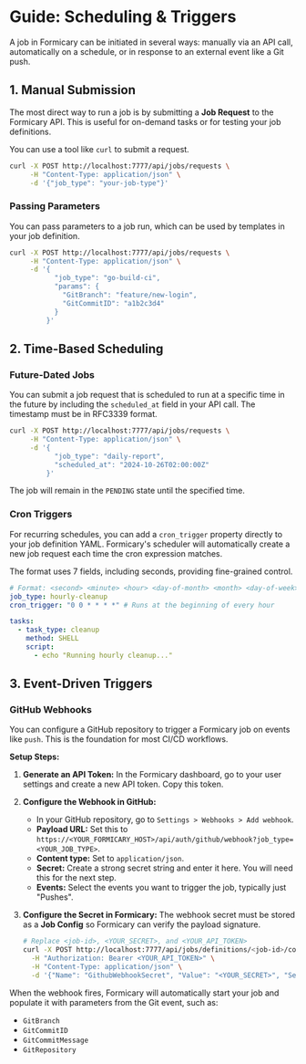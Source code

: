 # Guide: Scheduling & Triggers

A job in Formicary can be initiated in several ways: manually via an API call, automatically on a schedule, or in response to an external event like a Git push.

## 1. Manual Submission

The most direct way to run a job is by submitting a **Job Request** to the Formicary API. This is useful for on-demand tasks or for testing your job definitions.

You can use a tool like `curl` to submit a request.

```bash
curl -X POST http://localhost:7777/api/jobs/requests \
     -H "Content-Type: application/json" \
     -d '{"job_type": "your-job-type"}'
```

### Passing Parameters

You can pass parameters to a job run, which can be used by templates in your job definition.

```bash
curl -X POST http://localhost:7777/api/jobs/requests \
     -H "Content-Type: application/json" \
     -d '{
           "job_type": "go-build-ci",
           "params": {
             "GitBranch": "feature/new-login",
             "GitCommitID": "a1b2c3d4"
           }
         }'
```

## 2. Time-Based Scheduling

### Future-Dated Jobs

You can submit a job request that is scheduled to run at a specific time in the future by including the `scheduled_at` field in your API call. The timestamp must be in RFC3339 format.

```bash
curl -X POST http://localhost:7777/api/jobs/requests \
     -H "Content-Type: application/json" \
     -d '{
           "job_type": "daily-report",
           "scheduled_at": "2024-10-26T02:00:00Z"
         }'
```
The job will remain in the `PENDING` state until the specified time.

### Cron Triggers

For recurring schedules, you can add a `cron_trigger` property directly to your job definition YAML. Formicary's scheduler will automatically create a new job request each time the cron expression matches.

The format uses 7 fields, including seconds, providing fine-grained control.

```yaml
# Format: <second> <minute> <hour> <day-of-month> <month> <day-of-week> <year>
job_type: hourly-cleanup
cron_trigger: "0 0 * * * *" # Runs at the beginning of every hour

tasks:
  - task_type: cleanup
    method: SHELL
    script:
      - echo "Running hourly cleanup..."
```

## 3. Event-Driven Triggers

### GitHub Webhooks

You can configure a GitHub repository to trigger a Formicary job on events like `push`. This is the foundation for most CI/CD workflows.

**Setup Steps:**

1.  **Generate an API Token:** In the Formicary dashboard, go to your user settings and create a new API token. Copy this token.

2.  **Configure the Webhook in GitHub:**
    -   In your GitHub repository, go to `Settings > Webhooks > Add webhook`.
    -   **Payload URL:** Set this to `https://<YOUR_FORMICARY_HOST>/api/auth/github/webhook?job_type=<YOUR_JOB_TYPE>`.
    -   **Content type:** Set to `application/json`.
    -   **Secret:** Create a strong secret string and enter it here. You will need this for the next step.
    -   **Events:** Select the events you want to trigger the job, typically just "Pushes".

3.  **Configure the Secret in Formicary:**
    The webhook secret must be stored as a **Job Config** so Formicary can verify the payload signature.
    ```bash
    # Replace <job-id>, <YOUR_SECRET>, and <YOUR_API_TOKEN>
    curl -X POST http://localhost:7777/api/jobs/definitions/<job-id>/configs \
      -H "Authorization: Bearer <YOUR_API_TOKEN>" \
      -H "Content-Type: application/json" \
      -d '{"Name": "GithubWebhookSecret", "Value": "<YOUR_SECRET>", "Secret": true}'
    ```

When the webhook fires, Formicary will automatically start your job and populate it with parameters from the Git event, such as:
-   `GitBranch`
-   `GitCommitID`
-   `GitCommitMessage`
-   `GitRepository`


